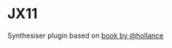 # JX11

Synthesiser plugin based on [book by @hollance](https://github.com/hollance/synth-plugin-book)
